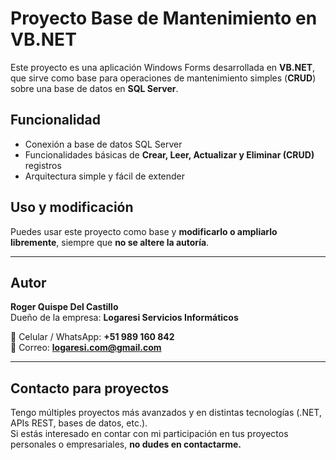 # Proyecto Base de Mantenimiento en VB.NET

Este proyecto es una aplicación Windows Forms desarrollada en **VB.NET**, que sirve como base para operaciones de mantenimiento simples (**CRUD**) sobre una base de datos en **SQL Server**.

## Funcionalidad

- Conexión a base de datos SQL Server
- Funcionalidades básicas de **Crear, Leer, Actualizar y Eliminar (CRUD)** registros
- Arquitectura simple y fácil de extender

## Uso y modificación

Puedes usar este proyecto como base y **modificarlo o ampliarlo libremente**, siempre que **no se altere la autoría**.

---

## Autor

**Roger Quispe Del Castillo**  
Dueño de la empresa: **Logaresi Servicios Informáticos**

📱 Celular / WhatsApp: **+51 989 160 842**  
📧 Correo: **logaresi.com@gmail.com**

---

## Contacto para proyectos

Tengo múltiples proyectos más avanzados y en distintas tecnologías (.NET, APIs REST, bases de datos, etc.).  
Si estás interesado en contar con mi participación en tus proyectos personales o empresariales, **no dudes en contactarme.**
